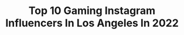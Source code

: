 ---
title: Top 10 Gaming Instagram Influencers In Los Angeles In 2022
description: >-
  Find top gaming Instagram influencers in Los Angeles in 2022. Most popular hashtags: #gaming #losangeles #stayhome.
platform: Instagram
hits: 60
text_top: Analyze the best Instagram influencers on inBeat.
text_bottom: Our database holds 60 Instagram influencers like this in Los Angeles, United States for you to connect with.
profiles:
  - username: "corey.saldana"
    fullname: >-
      Corey Saldana
    bio: >-
      📍 Los Angeles 🇵🇭🇺🇸 🎥 Director/Videographer 📷 Portrait Photographer 🎮 Twitch.TV/Fireshot206
    location: "United States"
    followers: 21717
    engagement: 202
    commentsToLikes: 0.014256
    id: ck135u0hw38eh0i19e7v9im9c
    verified: false
    hashtags: "#gamingphotography, #portsinspired, #losangelesphotography, #laphotographer"
  - username: "ladndsociety"
    fullname: >-
      L.A. Dungeons&Dragons Society
    bio: >-
      The L.A.D.D.S. — a Los Angeles based, global gaming society dedicated to the world’s greatest game, Dungeons & Dragons & its amazing fandom.
    location: "United States"
    followers: 6778
    engagement: 580
    commentsToLikes: 0.044626
    id: ck6to6uj8cfcw0j71ouxm6n5v
    verified: false
    hashtags: "#gaming, #artandarcana, #dungeonsanddragons, #rpg"
  - username: "coughs"
    fullname: >-
      COUGHS
    bio: >-
      los angeles ☆ 🇲🇽 !! photos and gaming
    location: "United States"
    followers: 44140
    engagement: 972
    commentsToLikes: 0.013714
    id: ck0u9o43vabte0i19ar3bv9w6
    verified: false
    hashtags: ""
  - username: "tommydriscollofficial"
    fullname: >-
      TOMMY DRISCOLL
    bio: >-
      23 • CT ➡️ L.A Songwriter / Producer TikTok: 127K
    location: "United States"
    followers: 4482
    engagement: 1218
    commentsToLikes: 0.047959
    id: ck9wh5g7rwc770j78bxdjbbyy
    verified: false
    hashtags: "#socialdistancing, #imagination, #afternoon, #musicproducer"
  - username: "skyboundent"
    fullname: >-
      Skybound Entertainment
    bio: >-
      Skybound is an entertainment company founded by Robert Kirkman and David Alpert that specializes in comics, film, TV, games, and more! #skybound
    location: "United States"
    followers: 27598
    engagement: 88
    commentsToLikes: 0.013389
    id: ck0tw2xm9dsj50i1923r7a34j
    verified: false
    hashtags: "#robertkirkman, #jeffreydeanmorgan, #amc, #negan"
  - username: "sugarycarnivore"
    fullname: >-
      🎀 Larissa Lapin 🎀
    bio: >-
      💖Welcome to my pastel dreamland 💛LIving in Los Angeles 💚Fashion and all things cute 💙Business : sugarycarnivore@gmail.com
    location: "United States"
    followers: 21911
    engagement: 752
    commentsToLikes: 0.015962
    id: ck14lpudxvvwy0i19j8oq8pmp
    verified: false
    hashtags: "#animalcrossing, #pinkhair, #kawaiiaesthetic, #taiwan"
  - username: "moesph_oreo"
    fullname: >-
      Mohamed Ouedraogo
    bio: >-
      Los Angeles 📍 Leo ☉ Libra☽ Virgo ↑ Yogi 🧘🏿‍♂️
    location: "United States"
    followers: 19363
    engagement: 183
    commentsToLikes: 0.063081
    id: ck13asghcryej0i197sbw30an
    verified: false
    hashtags: "#asthetic, #designer, #digitals, #ohhhhellothere"
  - username: "lamarrwilson"
    fullname: >-
      Lamarr Wilson
    bio: >-
      📸 I make fun videos about things I like 📍 Los Angeles, CA 📧 Biz: LamarrWilson@gmail.com
    location: "United States"
    followers: 188128
    engagement: 339
    commentsToLikes: 0.020157
    id: ck5q4r646pzbh0i11np0730jl
    verified: true
    hashtags: "#xbox, #gaming, #lamarrwilson, #unboxing"
  - username: "nikoriana"
    fullname: >-
      Nicole Iriana
    bio: >-
      〰️ los angeles, ca 👩🏼‍💻 product ux/ui •🖋 lettering • 📷 q2 🎧 edm • 📽 horror • 👁‍🗨 en/日本語/فارسی
    location: "United States"
    followers: 5442
    engagement: 1052
    commentsToLikes: 0.018173
    id: ck5hjjzcigrhz0i1103pfmobg
    verified: false
    hashtags: "#visualsoflife, #travel, #inspiration, #artofvisuals"
  - username: "thejaxmalcolm"
    fullname: >-
      Jax Malcolm
    bio: >-
      Los Angeles, CA Award Winning Actor/Director/Philanthropist CEO @kapprods TikTok thejaxmalcolm
    location: "United States"
    followers: 78115
    engagement: 69
    commentsToLikes: 0.102336
    id: ck0vxvs7v0zdr0i19nf92jizn
    verified: true
    hashtags: "#stayhome, #quarantine, #tb, #nyc"
---